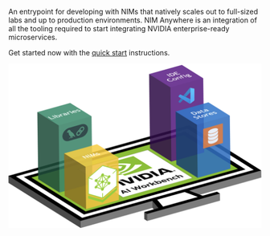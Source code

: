 
An entrypoint for developing with NIMs that natively scales out to full-sized labs and up to production environments.
NIM Anywhere is an integration of all the tooling required to start integrating NVIDIA enterprise-ready microservices.

Get started now with the [quick start](#quick-start) instructions.

![NIM Anywhere Screenshot](_static/nim-anywhere.png)
